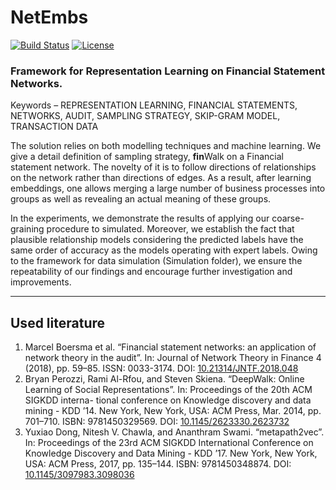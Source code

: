 # NetEmbs
[![Build Status](https://travis-ci.com/AlexWorldD/NetEmbs.svg?token=KxxnGy2fzypoq5mv4Y2J&branch=master)](https://travis-ci.com/AlexWorldD/NetEmbs) [![License](https://img.shields.io/badge/License-Apache%202.0-blue.svg)](https://opensource.org/licenses/Apache-2.0)

### Framework for Representation Learning on Financial Statement Networks.

Keywords – REPRESENTATION LEARNING, FINANCIAL STATEMENTS, NETWORKS, AUDIT, SAMPLING STRATEGY, SKIP-GRAM MODEL, TRANSACTION DATA

The solution relies on both modelling techniques and machine learning. We give a detail definition of sampling strategy, **fin**Walk on a Financial statement network. The novelty of it is to follow directions of relationships on the network rather than directions of edges. As a result, after learning embeddings, one allows merging a large number of business processes into groups as well as revealing an actual meaning of these groups. 

In the experiments, we demonstrate the results of applying our coarse-graining procedure to simulated. Moreover, we establish the fact that plausible relationship models considering the predicted labels have the same order of accuracy as the models operating with expert labels. Owing to the framework for data simulation (Simulation folder), we ensure the repeatability of our findings and encourage further investigation and improvements. 

-----
## Used literature
1. Marcel Boersma et al. “Financial statement networks: an application of network theory in the audit”. In: Journal of Network Theory in Finance 4 (2018), pp. 59–85. ISSN: 0033-3174. DOI: [10.21314/JNTF.2018.048](http://dx.doi.org/10.21314/JNTF.2018.048)
2. Bryan Perozzi, Rami Al-Rfou, and Steven Skiena. “DeepWalk: Online Learning of Social Representations”. In: Proceedings of the 20th ACM SIGKDD interna- tional conference on Knowledge discovery and data mining - KDD ’14. New York, New York, USA: ACM Press, Mar. 2014, pp. 701–710. ISBN: 9781450329569. DOI: [10.1145/2623330.2623732](https://doi.org/10.1145/3132847.3132959)
3. Yuxiao Dong, Nitesh V. Chawla, and Ananthram Swami. “metapath2vec”. In: Proceedings of the 23rd ACM SIGKDD International Conference on Knowledge Discovery and Data Mining - KDD ’17. New York, New York, USA: ACM Press, 2017, pp. 135–144. ISBN: 9781450348874. DOI: [10.1145/3097983.3098036](https://doi.org/10.1145/3097983.3098036)
